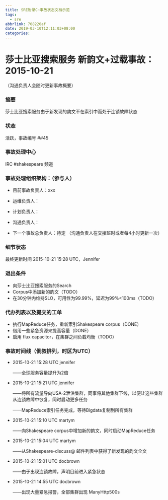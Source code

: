 ```yaml
---
title: SRE附录C~事故状态文档示范
tags:
  - sre
abbrlink: 708220af
date: 2019-03-10T12:11:03+08:00
categories:
---
```

# 莎士比亚搜索服务 新韵文+过载事故：2015-10-21
（沟通负责人会随时更新事故概要）

### 摘要
莎士比亚搜索服务由于新发现的韵文不在索引中而处于连锁故障状态

### 状态
活跃，事故编号 ##45

### 事故处理中心
IRC #shakespeare 频道

### 事故处理组织架构：（参与人）
+ 目前事故负责人：xxx
+ 运维负责人：
+ 计划负责人：
+ 沟通负责人：

+ 下一个事故总负责人：待定
（沟通负责人在交接班时或者每4小时更新一次）

### 细节状态
最终更新时间 2015-10-21 15:28 UTC，Jennifer

### 退出条件
+ 向莎士比亚搜索服务的Search 
+ Corpus中添加新的韵文（TODO）
+ 在30分钟内维持SLO，可用性为99.99%，延迟为99%<100ms（TODO）

### 代办列表以及提交的工单
+ 执行MapReduce任务，重新索引Shakespeare corpus（DONE）
+ 借用一些紧急资源来提高容量（DONE）
+ 启用 flux capacitor，在集群之间负载均衡（TODO）

### 事故时间线（倒叙排列，时区为UTC）
+ 2015-10-21 15:28 UTC jennifer

  ——全球服务容量提升为2倍

+ 2015-10-21 15:21 UTC jennifer

  ——将所有流量导向USA-2泄洪集群，同事将其他集群下线，以便让这些集群从连锁故障中恢复，同时启动更多任务

  ——MapReduce索引任务完成，等待Bigdata复制到所有集群

+ 2015-10-21 15:10 UTC martym

  ——向Shakespeare corpus中增加新的韵文，同时启动MapReduce任务

+ 2015-10-21 15:04 UTC martym

  ——从Shakespeare-discuss@ 邮件列表中获得了新发现的韵文全文

+ 2015-10-21 15:01 UTC docbrown
  
  ——由于出现连锁故障，声明目前进入紧急状态

+ 2015-10-21 14:55 UTC docbrown
  
  ——出现大量紧急报警，全部集群出现 ManyHttp500s
